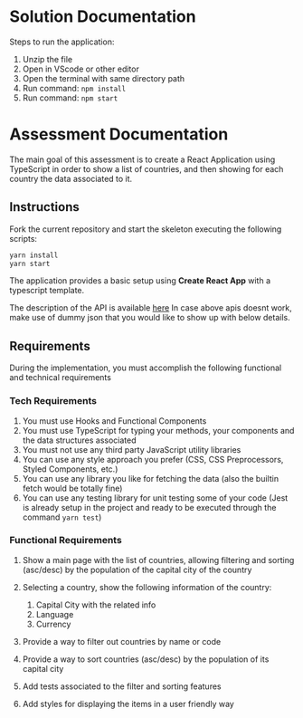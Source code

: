 # Solution Documentation

Steps to run the application:

1. Unzip the file
2. Open in VScode or other editor
3. Open the terminal with same directory path
4. Run command: `npm install`
5. Run command: `npm start`

# Assessment Documentation

The main goal of this assessment is to create a React Application using TypeScript in order to show a list of countries, and then showing for each country the data associated to it.

## Instructions

Fork the current repository and start the skeleton executing the following scripts:

```s
yarn install
yarn start
```

The application provides a basic setup using **Create React App** with a typescript template.

The description of the API is available [here](https://restcountries.eu/?ref=public-apis)
In case above apis doesnt work, make use of dummy json that you would like to show up with below details.

## Requirements

During the implementation, you must accomplish the following functional and technical requirements

### Tech Requirements

1. You must use Hooks and Functional Components
2. You must use TypeScript for typing your methods, your components and the data structures associated
3. You must not use any third party JavaScript utility libraries
4. You can use any style approach you prefer (CSS, CSS Preprocessors, Styled Components, etc.)
5. You can use any library you like for fetching the data (also the builtin fetch would be totally fine)
6. You can use any testing library for unit testing some of your code (Jest is already setup in the project and ready to be executed through the command `yarn test`)

### Functional Requirements

1. Show a main page with the list of countries, allowing filtering and sorting (asc/desc) by the population of the capital city of the country

2. Selecting a country, show the following information of the country:

   1. Capital City with the related info
   2. Language
   3. Currency

3. Provide a way to filter out countries by name or code

4. Provide a way to sort countries (asc/desc) by the population of its capital city

5. Add tests associated to the filter and sorting features

6. Add styles for displaying the items in a user friendly way
